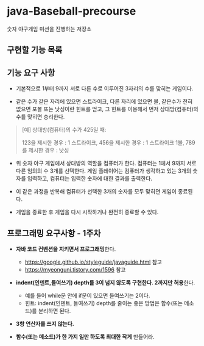 # java-Baseball-precourse
숫자 야구게임 미션을 진행하는 저장소

## 구현할 기능 목록


## 기능 요구 사항
* 기본적으로 1부터 9까지 서로 다른 수로 이루어진 3자리의 수를 맞히는 게임이다.

* 같은 수가 같은 자리에 있으면 스트라이크, 다른 자리에 있으면 볼, 같은수가 전혀 없으면 포볼 또는 낫싱이란 힌트를 얻고, 그 힌트를 이용해서 먼저 상대방(컴퓨터)의 수를 맞히면 승리한다.

> [예] 상대방(컴퓨터)의 수가 425일 때:
>
> 123을 제시한 경우 : 1 스트라이크, 
> 456을 제시한 경우 : 1 스트라이크 1볼, 
> 789를 제시한 경우 : 낫싱

* 위 숫자 야구 게임에서 상대방의 역할을 컴퓨터가 한다. 컴퓨터는 1에서 9까지 서로 다른 임의의 수 3개를 선택한다. 게임 플레이어는 컴퓨터가 생각하고 있는 3개의 숫자를 입력하고, 컴퓨터는 입력한 숫자에 대한 결과를 출력한다.

* 이 같은 과정을 반복해 컴퓨터가 선택한 3개의 숫자를 모두 맞히면 게임이 종료된다.

* 게임을 종료한 후 게임을 다시 시작하거나 완전히 종료할 수 있다.

## 프로그래밍 요구사항 - 1주차

* **자바 코드 컨벤션을 지키면서 프로그래밍**한다.
  * https://google.github.io/styleguide/javaguide.html 참고
  * https://myeonguni.tistory.com/1596 참고

* **indent(인덴트,들여쓰기) depth를 3이 넘지 않도록 구현한다. 2까지만 허용**한다.
  * 예를 들어 while문 안에 if문이 있으면 들여쓰기는 2이다.
  * 힌트: indent(인덴트, 들여쓰기) depth를 줄이는 좋은 방법은 함수(또는 메소드)를 분리하면 된다.
* **3항 연산자를 쓰지 않는다.**
* **함수(또는 메소드)가 한 가지 일만 하도록 최대한 작게** 만들어라.